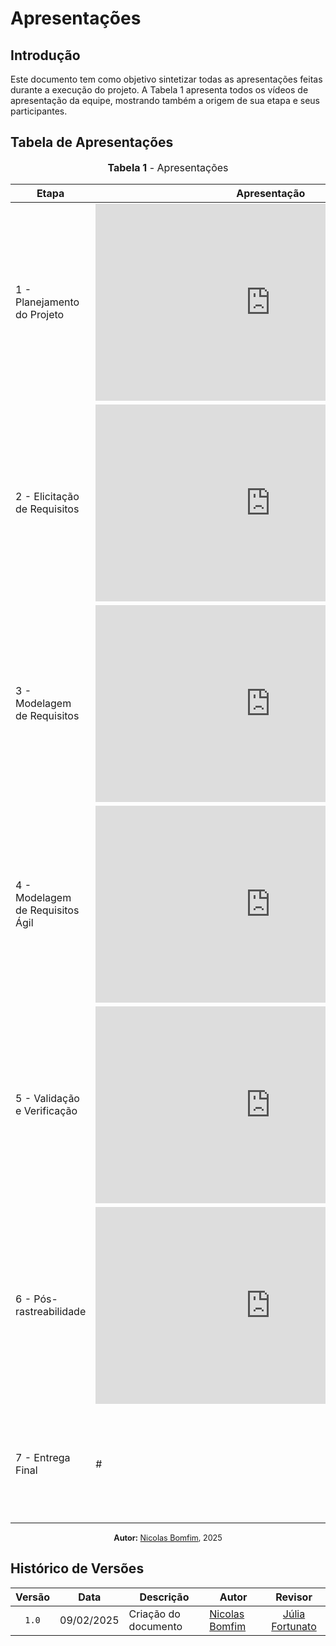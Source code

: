 # Apresentações

## Introdução

Este documento tem como objetivo sintetizar todas as apresentações feitas durante a execução do projeto. A Tabela 1 apresenta todos os vídeos de apresentação da equipe, mostrando também a origem de sua etapa e seus participantes.

## Tabela de Apresentações

<div align="center">
<font size="3"><p style="text-align: center"><b>Tabela 1</b> - Apresentações</p></font>

<table>
    <thead>
      <tr>
        <th>Etapa</th>
        <th>Apresentação</th>
        <th>Participantes</th>
      </tr>
    </thead>
    <tbody>
      <tr>
        <td>1 - Planejamento do Projeto</td>
        <td><iframe width="560" height="315" src="https://www.youtube.com/embed/-lodnDmg2c0?si=KJLf77scxJ7p22N6" title="Apresentação 1" frameborder="0" allow="accelerometer; autoplay; clipboard-write; encrypted-media; gyroscope; picture-in-picture; web-share" allowfullscreen></iframe></td>
        <td><a href="https://github.com/an4catarina">Ana Catarina Santos</a>, <a href="https://github.com/CristianoMoraiss">Cristiano Morais</a>, <a href="https://github.com/julia-fortunato">Júlia Fortunato</a>, <a href="https://github.com/mauricio-araujoo">Mauricio Ferreira</a> e <a href="https://github.com/nickgehjk">Nicolas Bomfim</a></td>
      </tr>
      <tr>
        <td>2 - Elicitação de Requisitos</td>
        <td><iframe width="560" height="315" src="https://www.youtube.com/embed/JYaMYUkE_tI?si=W8i-uurwCt1RzrpK" title="YouTube video player" frameborder="0" allow="accelerometer; autoplay; clipboard-write; encrypted-media; gyroscope; picture-in-picture; web-share" referrerpolicy="strict-origin-when-cross-origin" allowfullscreen></iframe></td>
        <td><a href="https://github.com/an4catarina">Ana Catarina Santos</a>, <a href="https://github.com/CristianoMoraiss">Cristiano Morais</a>, <a href="https://github.com/julia-fortunato">Júlia Fortunato</a>, <a href="https://github.com/mauricio-araujoo">Mauricio Ferreira</a> e <a href="https://github.com/nickgehjk">Nicolas Bomfim</a></td>
      </tr>
      <tr>
        <td>3 - Modelagem de Requisitos</td>
        <td><iframe width="560" height="315" src="https://www.youtube.com/embed/DUCYIDHNh0s?si=4qqMrj9tYAZRNK95" title="YouTube video player" frameborder="0" allow="accelerometer; autoplay; clipboard-write; encrypted-media; gyroscope; picture-in-picture; web-share" referrerpolicy="strict-origin-when-cross-origin" allowfullscreen></iframe></td>
        <td><a href="https://github.com/an4catarina">Ana Catarina Santos</a>, <a href="https://github.com/CristianoMoraiss">Cristiano Morais</a>, <a href="https://github.com/julia-fortunato">Júlia Fortunato</a>, <a href="https://github.com/mauricio-araujoo">Mauricio Ferreira</a> e <a href="https://github.com/nickgehjk">Nicolas Bomfim</a></td>
      </tr>
      <tr>
        <td>4 - Modelagem de Requisitos Ágil</td>
        <td><iframe width="560" height="315" src="https://www.youtube.com/embed/9ysXUTvGRac" title="YouTube video player" frameborder="0" allow="accelerometer; autoplay; clipboard-write; encrypted-media; gyroscope; picture-in-picture; web-share" referrerpolicy="strict-origin-when-cross-origin" allowfullscreen></iframe></td>
        <td><a href="https://github.com/an4catarina">Ana Catarina Santos</a>, <a href="https://github.com/CristianoMoraiss">Cristiano Morais</a>, <a href="https://github.com/julia-fortunato">Júlia Fortunato</a>, <a href="https://github.com/mauricio-araujoo">Mauricio Ferreira</a> e <a href="https://github.com/nickgehjk">Nicolas Bomfim</a></td>
      </tr>
      <tr>
        <td>5 - Validação e Verificação</td>
        <td><iframe width="560" height="315" src="https://www.youtube.com/embed/Q0Vtr-Kz4LY?si=F0nGqptUnf28Q2hF" title="YouTube video player" frameborder="0" allow="accelerometer; autoplay; clipboard-write; encrypted-media; gyroscope; picture-in-picture; web-share" referrerpolicy="strict-origin-when-cross-origin" allowfullscreen></iframe></td>
        <td><a href="https://github.com/an4catarina">Ana Catarina Santos</a>, <a href="https://github.com/CristianoMoraiss">Cristiano Morais</a>, <a href="https://github.com/julia-fortunato">Júlia Fortunato</a>, <a href="https://github.com/mauricio-araujoo">Mauricio Ferreira</a> e <a href="https://github.com/nickgehjk">Nicolas Bomfim</a></td>
      </tr>
      <tr>
        <td>6 - Pós-rastreabilidade</td>
        <td><iframe width="560" height="315" src="https://www.youtube.com/embed/KGxwhim0MpM?si=Z-FFkyHigiQQD8Mw" title="YouTube video player" frameborder="0" allow="accelerometer; autoplay; clipboard-write; encrypted-media; gyroscope; picture-in-picture; web-share" referrerpolicy="strict-origin-when-cross-origin" allowfullscreen></iframe></td>
        <td><a href="https://github.com/an4catarina">Ana Catarina Santos</a>, <a href="https://github.com/CristianoMoraiss">Cristiano Morais</a>, <a href="https://github.com/julia-fortunato">Júlia Fortunato</a>, <a href="https://github.com/mauricio-araujoo">Mauricio Ferreira</a> e <a href="https://github.com/nickgehjk">Nicolas Bomfim</a></td>
      </tr>
      <tr>
        <td>7 - Entrega Final</td>
        <td>#</td>
        <td><a href="https://github.com/an4catarina">Ana Catarina Santos</a>, <a href="https://github.com/CristianoMoraiss">Cristiano Morais</a>, <a href="https://github.com/julia-fortunato">Júlia Fortunato</a>, <a href="https://github.com/mauricio-araujoo">Mauricio Ferreira</a> e <a href="https://github.com/nickgehjk">Nicolas Bomfim</a></td>
      </tr>
    </tbody>
</table>

<p style="text-align: center; font-size: 0.9em;"><b>Autor:</b> <a href="https://github.com/nickgehjk">Nicolas Bomfim</a>, 2025</p>
</div>


</center>

## Histórico de Versões

| Versão | Data   | Descrição     | Autor     |  Revisor        |
| :----: | ------ | ------------- | --------- | :-------------: |
| `1.0`  | 09/02/2025 | Criação do documento  | [Nicolas Bomfim](https://github.com/nickgehjk) | [Júlia Fortunato](https://github.com/julia-fortunato) |